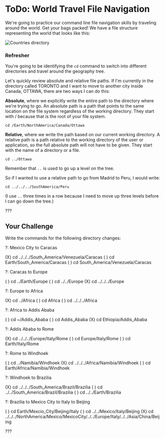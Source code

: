 # ToDo: World Travel File Navigation

We're going to practice our command line file navigation skills by traveling around the world. Get your bags packed! We have a file structure representing the world that looks like this: 

![Countries directory](https://curriculum-content.s3.amazonaws.com/KWK/cli-world-travel-directory-tree.png)

### Refresher
You're going to be identifying the `cd` command to switch into different directories and travel around the geography tree. 

Let's quickly review absolute and relative file paths. If I'm currently in the directory called TORONTO and I want to move to another city inside Canada, OTTAWA, there are two ways I can do this:

**Absolute**, where we explicitly write the entire path to the directory where we're trying to go. An absolute path is a path that points to the same location on the file system regardless of the working directory. They start with / because that is the root of your file system.
```
cd /Earth/NorthAmerica/Canada/Ottawa
```

**Relative**, where we write the path based on our current working directory. A relative path is a path relative to the working directory of the user or application, so the full absolute path will not have to be given. They start with the name of a directory or a file.
```
cd ../Ottawa
```
Remember that `..` is used to go up a level on the tree.

So if I wanted to use a relative path to go from Madrid to Peru, I would write:
```
cd ../../../SouthAmerica/Peru
```
(I use `..` three times in a row because I need to move up three levels before I can go down the tree.)

???

## Your Challenge

Write the commands for the following directory changes:

?: Mexico City to Caracas

(X) cd ../../../South_America/Venezuela/Caracas
( ) cd Earth/South_America/Caracas
( ) cd South_America/Venezuela/Caracas

?: Caracas to Europe

( ) cd ../Earth/Europe
( ) cd ../../Europe
(X) cd ../../../Europe

?: Europe to Africa

(X) cd ../Africa
( ) cd Africa
( ) cd ../../../Africa

?: Africa to Addis Ababa

( ) cd ~/Addis_Ababa
( ) cd Addis_Ababa
(X) cd Ethiopia/Addis_Ababa

?: Addis Ababa to Rome

(X) cd ../../../Europe/Italy/Rome
( ) cd Europe/Italy/Rome
( ) cd Earth/Italy/Rome

?: Rome to Windhoek

( ) cd ../Namibia/Windhoek
(X) cd ../../../Africa/Namibia/Windhoek
( ) cd Earth/Africa/Namibia/Windhoek

?: Windhoek to Brazilia

(X) cd ../../../South_America/Brazil/Brazilia
( ) cd ../../South_America/Brazil/Brazilia
( ) cd ../../Earth/Brazilia

?: Brazilia to Mexico City to Italy to Beijing

( ) cd Earth/Mexcio_City/Beijing/Italy
( ) cd ../../Mexico/Italy/Beijing
(X) cd ../../../NorthAmerica/Mexico/MexicoCity/../../Europe/Italy/../../Asia/China/Beijing

???

